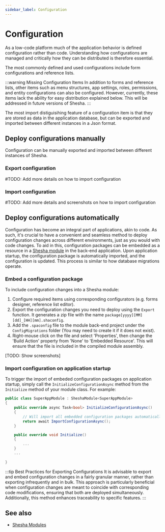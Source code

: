 ```yaml
---
sidebar_label: Configuration
---
```


# Configuration

As a low-code platform much of the application behavior is defined configuration rather than code. Understanding how configurations are managed and critically how they can be distributed is therefore essential.

The most commonly defined and used configurations include form configurations and reference lists. 

:::warning Missing Configuration Items
In addition to forms and reference lists, other items such as menu structures, app settings, roles, permissions, and entity configurations can also be configured. However, currently, these items lack the ability for easy distribution explained below. This will be addressed in future versions of Shesha.
:::

The most import distiguisihing feature of a configuration item is that they are stored as data in the application database, but can be exported and imported between different instances in a Json format.

## Deploy configurations manually
Configuration can be manually exported and imported between different instances of Shesha.

### Export configuration

#TODO: Add more details on how to import configuration

### Import configuration

#TODO: Add more details and screenshots on how to import configuration


## Deploy configurations automatically

Configuration has become an integral part of applications, akin to code. As such, it's crucial to have a convenient and seamless method to deploy configuration changes across different environments, just as you would with code changes. To aid in this, configuration packages can be embedded as a resource in a [Shesha module](modules) in the back-end application. Upon application startup, the configuration package is automatically imported, and the configuration is updated. This process is similar to how database migrations operate.

### Embed a configuration package

To include configuration changes into a Shesha module:

1. Configure required items using corresponding configurators (e.g. forms designer, reference list editor).
2. Export the configuration changes you need to deploy using the `Export` function. It generates a zip file with the name `package[yyyy][MM][dd]_[HH][mm].shaconfig`.
3. Add the `.spaconfig` file to the module back-end project under the `ConfigMigrations` folder (You may need to create it if it does not exist). 
4. Right-mouse click on the file and select 'Properties', then change the 'Build Action' property from 'None' to 'Embedded Resource'. This will ensure that the file is included in the compiled module assembly.


[TODO: Show screenshots]


### Import configuration on application startup

To trigger the import of embeded configuration packages on application startup, simply call the `InitializeConfigurationAsync` method from the `Initialize` method of your module class. For example:
``` cs
public class SuperAppModule : SheshaModule<SuperAppModule>
{
    public override async Task<bool> InitializeConfigurationAsync()
    {
        // Will import all embedded configuration packages automatically
        return await ImportConfigurationAsync();    
    }

    public override void Initialize()
    {
        ...
    }
    ...
    
}
```

:::tip Best Practices for Exporting Configurations 
It is advisable to export and embed configuration changes in a fairly granular manner, rather than exporting infrequently and in bulk. This approach is particularly beneficial when configuration changes are meant to coincide with corresponding code modifications, ensuring that both are deployed simultaneously. Additionally, this method enhances traceability to specific features. 
:::

## See also
- [Shesha Modules](modules)